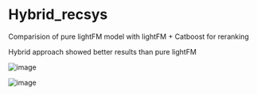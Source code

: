 # Hybrid_recsys
Comparision of pure lightFM model with lightFM + Catboost for reranking

Hybrid approach showed better results than pure lightFM

![image](https://github.com/SirLonc/Hybrid_recsys/assets/72229702/3787908d-13c9-46e3-8a2f-03ca5ba4d12f)

![image](https://github.com/SirLonc/Hybrid_recsys/assets/72229702/47c15d0b-5664-47bb-94f5-d4f3a9cbf473)

